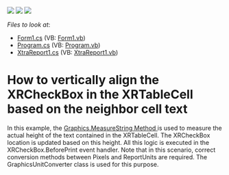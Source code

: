 <!-- default badges list -->
![](https://img.shields.io/endpoint?url=https://codecentral.devexpress.com/api/v1/VersionRange/128604335/2022.2)
[![](https://img.shields.io/badge/Open_in_DevExpress_Support_Center-FF7200?style=flat-square&logo=DevExpress&logoColor=white)](https://supportcenter.devexpress.com/ticket/details/E2463)
[![](https://img.shields.io/badge/📖_How_to_use_DevExpress_Examples-e9f6fc?style=flat-square)](https://docs.devexpress.com/GeneralInformation/403183)
<!-- default badges end -->
<!-- default file list -->
*Files to look at*:

* [Form1.cs](./CS/Form1.cs) (VB: [Form1.vb](./VB/Form1.vb))
* [Program.cs](./CS/Program.cs) (VB: [Program.vb](./VB/Program.vb))
* [XtraReport1.cs](./CS/XtraReport1.cs) (VB: [XtraReport1.vb](./VB/XtraReport1.vb))
<!-- default file list end -->
# How to vertically align the XRCheckBox in the XRTableCell based on the neighbor cell text


<p>In this example, the <a href="http://msdn.microsoft.com/en-us/library/ms142108.aspx">Graphics.MeasureString Method </a> is used to measure the actual height of the text contained in the XRTableCell. The XRCheckBox location is updated based on this height. All this logic is executed in the XRCheckBox.BeforePrint event handler. Note that in this scenario, correct conversion methods between Pixels and ReportUnits are required. The GraphicsUnitConverter class is used for this purpose.</p>

<br/>


